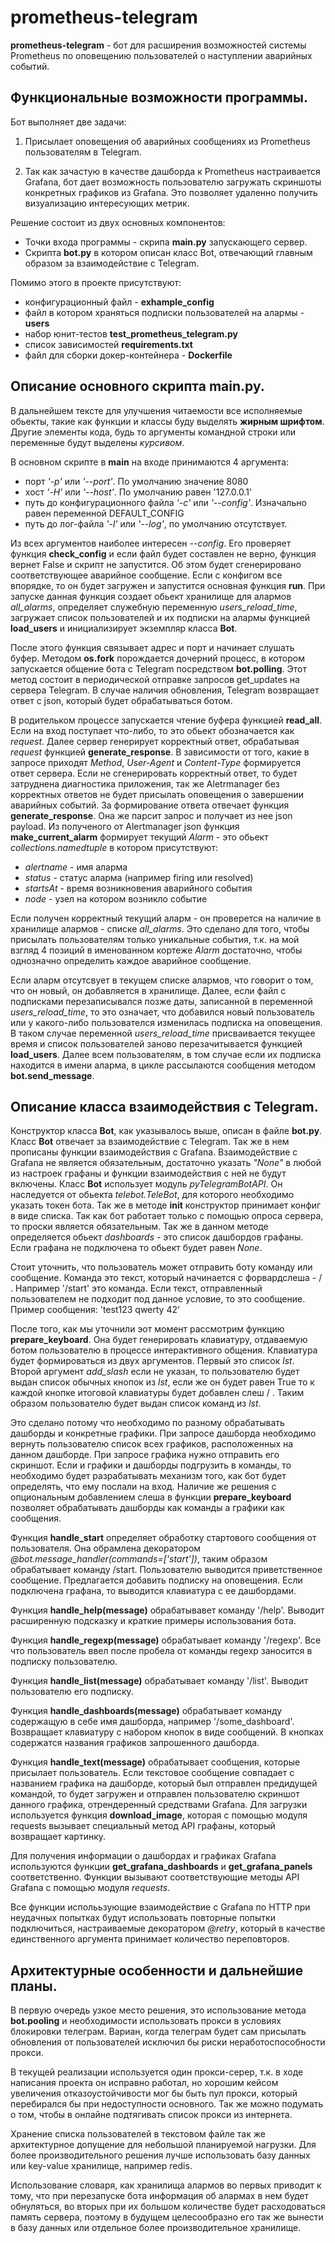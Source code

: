 # prometheus-telegram

**prometheus-telegram** - бот для расширения возможностей системы Prometheus по оповещению пользователей о наступлении аварийных событий.


## Функциональные возможности программы.

Бот выполняет две задачи:

1. Присылает оповещения об аварийных сообщениях из Prometheus пользователям в Telegram. 

2. Так как зачастую в качестве дашборда к Prometheus настраивается Grafana, 
бот дает возможность пользователю загружать скриншоты конкретных графиков из Grafana. 
Это позволяет удаленно получить визуализацию интересующих метрик.

Решение состоит из двух основных компонентов:
 - Точки входа программы - скрипа **main.py** запускающего сервер.
 - Скрипта **bot.py** в котором описан класс Bot, отвечающий главным образом за взаимодействие с Telegram.


Помимо этого в проекте присутствуют: 

 - конфигурационный файл - **exhample_config**
 - файл в котором храняться подписки пользователей на алармы - **users**
 - набор юнит-тестов **test_prometheus_telegram.py**
 - список зависимостей **requirements.txt**
 - файл для сборки докер-контейнера - **Dockerfile**



## Описание основного скрипта main.py.

В дальнейшем тексте для улучшения читаемости все исполняемые обьекты, такие как функции и классы буду выделять **жирным шрифтом**. Другие элементы кода, будь то аргументы командной строки или переменные будут выделены *курсивом*.


В основном скрипте в __main__ на входе принимаются 4 аргумента:

 - порт *'-p'* или *'--port'*. По умолчанию значение 8080
 - хост *'-H'* или *'--host'*. По умолчанию равен '127.0.0.1'
 - путь до конфигурационного файла *'-c'* или *'--config'*. Изначально равен переменной DEFAULT_CONFIG
 - путь до лог-файла *'-l'* или *'--log'*, по умолчанию отсутствует.

Из всех аргументов наиболее интересен *--config*. Его проверяет функция **check_config** и если файл будет составлен не верно, 
функция вернет False и скрипт не запустится. Об этом будет сгенерировано соответствующее аварийное сообщение.
Если с конфигом все впорядке, то он будет загружен и запустится основная функция **run**.
При запуске данная функция создает обьект хранилище для алармов *all_alarms*, определяет служебную переменную *users_reload_time*, загружает список пользователей и их подписки на алармы функцией **load_users** и инициализирует экземпляр класса **Bot**.

После этого функция связывает адрес и порт и начинает слушать буфер.
Методом **os.fork** порождается дочерний процесс, в котором запускается общение бота с Telegram посредством **bot.polling**.
Этот метод состоит в периодической отправке запросов get_updates на сервера Telegram. В случае наличия обновления, Telegram возвращает
ответ с json, который будет обрабатываться ботом.

В родительком процессе запускается чтение буфера функцией **read_all**. Если на вход поступает что-либо, то это обьект обозначается как *request*.
Далее сервер генерирует корректный ответ, обрабатывая *request* функцией **generate_response**.
В зависимости от того, какие в запросе приходят *Method*, *User-Agent* и *Content-Type* формируется ответ сервера. Если не сгенерировать корректный ответ, то будет затруднена диагностика приложения, так же Aletrmanager без корректных ответов не будет присылать оповещения о завершении аварийных событий.
За формирование ответа отвечает функция **generate_response**. Она же парсит запрос и получает из нее json payload.
Из полученого от Alertmanager json функция **make_current_alarm** формирует текущий *Alarm* - это обьект *collections.namedtuple* в
котором присутствуют:
 - *alertname* - имя аларма 
 - *status* - статус аларма (например firing или resolved) 
 - *startsAt* - время возникновения аварийного события  
 - *node* - узел на котором возникло событие 


Если получен корректный текущий аларм - он проверется на наличие в хранилище алармов - списке *all_alarms*. Это сделано для того, чтобы 
присылать пользователям только уникальные события, т.к. на мой взгляд 4 позиций в именованном кортеже *Alarm* достаточно, чтобы однозначно определить каждое аварийное сообщение.


Если аларм отсутсвует в текущем списке алармов, что говорит о том, что он новый, он добавляется в хранилище. 
Далее, если файл с подписками перезаписывался позже даты, записанной в переменной *users_reload_time*, то это означает, что добавился новый пользователь или у какого-либо пользователся изменилась подписка на оповещения.
В таком случае переменной *users_reload_time* присваивается текущее время и список пользователей заново перезачитывается функцией **load_users**.
Далее всем пользователям, в том случае если их подписка находится в имени аларма, в цикле рассылаются сообщения методом **bot.send_message**.



## Описание класса взаимодействия с Telegram.

Конструктор класса **Bot**, как указывалось выше, описан в файле **bot.py**.
Класс **Bot** отвечает за взаимодействие с Telegram. Так же в нем прописаны функции взаимодействия с Grafana.
Взаимодействие с Grafana не является обязательным, достаточно указать *"None"* в любой из настроек графаны и функции взаимодействия с ней не будут включены.
Класс **Bot** использует модуль *pyTelegramBotAPI*. Он наследуется от обьекта *telebot.TeleBot*, для которого необходимо указать токен бота.
Так же в методе __init__ конструктор принимает конфиг в виде списка.
Так как бот работает только с помощью опроса сервера, то проски является обязательным.
Так же в данном методе определяется обьект *dashboards* - это список дашбордов графаны. Если графана не подключена то обьект будет равен *None*.


Стоит уточнить, что пользователь может отправить боту команду или сообщение. Команда это текст, который начинается с форвардслеша - / . Например '/start' это команда. Если текст, отправленный пользователем не подходит под данное условие, то это сообщение. Пример сообщения: 'test123 qwerty 42'

После того, как мы уточнили эот момент рассмотрим функцию **prepare_keyboard**. Она будет генерировать клавиатуру, отдаваемую ботом пользователю в процессе интерактивного общения. Клавиатура будет формироваться из двух аргументов. Первый это список *lst*. Второй аргумент *add_slash* если не указан, то пользователю будет выдан список обычных кнопок из *lst*, если же он будет равен True то к каждой кнопке итоговой клавиатуры будет добавлен слеш / . Таким образом пользователю будет выдан список команд из *lst*. 

Это сделано потому что необходимо по разному обрабатывать дашборды и конкретные графики. При запросе дашборда необходимо вернуть пользователю список всех графиков, расположенных на данном дашборде. При запросе графика нужно отправить его скриншот.
Если и графики и дашборды подгрузить в команды, то необходимо будет разрабатывать механизм того, как бот будет определять, что ему послали на вход. Наличие же решения с опциональным добавлением слеша в функции **prepare_keyboard** позволяет обрабатывать дашборды как команды а графики как сообщения.

Функция **handle_start** определяет обработку стартового сообщения от пользователя. Она обрамлена декоратором *@bot.message_handler(commands=['start'])*, таким образом обрабатывает команду /start.
Пользователю выводится приветственное сообщение. Предлагается добавить подписку на оповещения. Если подключена графана, то выводится клавиатура с ее дашбордами.

Функция **handle_help(message)** обрабатывавет команду '/help'. Выводит расширенную подсказку и краткие примеры использования бота.

Функция **handle_regexp(message)** обрабатывает команду '/regexp'. Все что пользователь ввел после пробела от команды regexp заносится в подписку пользователю.

Функция **handle_list(message)** обрабатывает команду '/list'. Выводит пользователю его подписку.

Функция **handle_dashboards(message)** обрабатывает команду содержащую в себе имя дашборда, например '/some_dashboard'. Возвращает клавиатуру с набором кнопок в виде сообщений. В кнопках содержатся названия графиков запрошенного дашборда. 

Функция **handle_text(message)** обрабатывает сообщения, которые присылает пользователь. Если текстовое сообщение совпадает с названием графика на дашборде, который был отправлен предидущей командой, то будет загружен и отправлен пользователю скриншот данного графика, отрендеренный средствами Grafana. Для загрузки используется функция **download_image**, которая с помощью модуля requests вызывает специальный метод API графаны, который возвращает картинку.

Для получения информации о дашбордах и графиках Grafana используются функции **get_grafana_dashboards** и **get_grafana_panels** соответственно. Функции вызывают соответствующие методы API Grafana с помощью модуля *requests*. 

Все функции исполььзующие взаимодействие с Grafana по HTTP при неудачных попытках будут использовать повторные попытки подключиться, настраиваемые декоратором *@retry*, который в качестве единственного аргумента принимает количество переповторов.



## Архитектурные особенности и дальнейшие планы.

В первую очередь узкое место решения, это использование метода **bot.pooling** и необходимости использовать прокси в условиях блокировки телеграм. Вариан, когда телеграм будет сам присылать обновления от пользователей исключил бы риски неработоспособности прокси.

В текущей реализации используется один прокси-серер, т.к. в ходе написания проекта он исправно работал, но хорошим кейсом увеличения отказоустойчивости мог бы быть пул прокси, который перебирался бы при недоступности основного. Так же можно подумать о том, чтобы в  онлайне подтягивать список прокси из интернета.

Хранение списка пользователей в текстовом файле так же архитектурное допущение для небольшой планируемой нагрузки. Для более производительного решения лучше использовать базу данных или key-value хранилище, например redis.

Использование словаря, как хранилища алармов во первых приводит к тому, что при перезапуске бота информация об алармах в нем будет обнуляться, во вторых при их большом количестве будет расходоваться память сервера, поэтому в будущем целесообразно его так же вынести в базу данных или отдельное более производительное хранилище.

